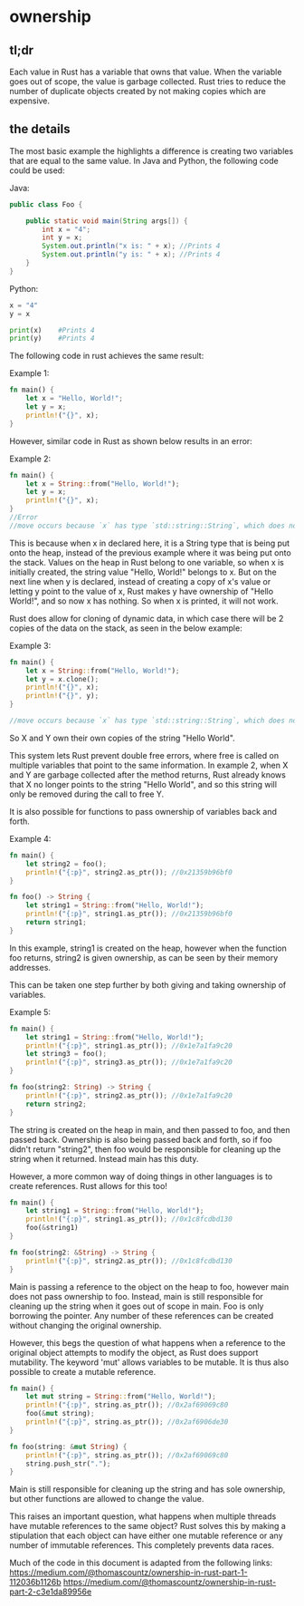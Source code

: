 # ownership

## tl;dr

Each value in Rust has a variable that owns that value. When the variable goes out of scope, the value is garbage collected. Rust tries to reduce the number of duplicate objects created by not making copies which are expensive. 


## the details

The most basic example the highlights a difference is creating two variables that are equal to the same value. In Java and Python, the following code could be used:

Java:
```java
public class Foo {

    public static void main(String args[]) {
        int x = "4";
        int y = x;
        System.out.println("x is: " + x); //Prints 4
        System.out.println("y is: " + x); //Prints 4
    }
}
```

Python:
```python
x = "4"
y = x

print(x)    #Prints 4
print(y)    #Prints 4
```

The following code in rust achieves the same result:

Example 1:
```rust
fn main() {
    let x = "Hello, World!";
    let y = x;
    println!("{}", x);
}
```

However, similar code in Rust as shown below results in an error:

Example 2:
```rust
fn main() {
    let x = String::from("Hello, World!");
    let y = x;
    println!("{}", x);
}
//Error
//move occurs because `x` has type `std::string::String`, which does not implement the `Copy` trait
```

This is because when x in declared here, it is a String type that is being put onto the heap, instead of the previous example where it was being put onto the stack. Values on the heap in Rust belong to one variable, so when x is initially created, the string value "Hello, World!" belongs to x. But on the next line when y is declared, instead of creating a copy of x's value or letting y point to the value of x, Rust makes y have ownership of "Hello World!", and so now x has nothing. So when x is printed, it will not work. 

Rust does allow for cloning of dynamic data, in which case there will be 2 copies of the data on the stack, as seen in the below example:

Example 3:
```rust
fn main() {
    let x = String::from("Hello, World!");
    let y = x.clone();
    println!("{}", x);
    println!("{}", y);
}

//move occurs because `x` has type `std::string::String`, which does not implement the `Copy` trait
```

So X and Y own their own copies of the string "Hello World". 

This system lets Rust prevent double free errors, where free is called on multiple variables that point to the same information. In example 2, when X and Y are garbage collected after the method returns, Rust already knows that X no longer points to the string "Hello World", and so this string will only be removed during the call to free Y. 

It is also possible for functions to pass ownership of variables back and forth. 

Example 4:
```rust 
fn main() {
    let string2 = foo();
    println!("{:p}", string2.as_ptr()); //0x21359b96bf0
}

fn foo() -> String {
    let string1 = String::from("Hello, World!");
    println!("{:p}", string1.as_ptr()); //0x21359b96bf0
    return string1;
}
```

In this example, string1 is created on the heap, however when the function foo returns, string2 is given ownership, as can be seen by their memory addresses. 

This can be taken one step further by both giving and taking ownership of variables. 

Example 5:

```rust 
fn main() {
    let string1 = String::from("Hello, World!");
    println!("{:p}", string1.as_ptr()); //0x1e7a1fa9c20
    let string3 = foo();
    println!("{:p}", string3.as_ptr()); //0x1e7a1fa9c20
}

fn foo(string2: String) -> String {
    println!("{:p}", string2.as_ptr()); //0x1e7a1fa9c20
    return string2;
}
```

The string is created on the heap in main, and then passed to foo, and then passed back. Ownership is also being passed back and forth, so if foo didn't return "string2", then foo would be responsible for cleaning up the string when it returned. Instead main has this duty. 

However, a more common way of doing things in other languages is to create references. Rust allows for this too!

```rust 
fn main() {
    let string1 = String::from("Hello, World!");
    println!("{:p}", string1.as_ptr()); //0x1c8fcdbd130
    foo(&string1)
}

fn foo(string2: &String) -> String {
    println!("{:p}", string2.as_ptr()); //0x1c8fcdbd130
}
```

Main is passing a reference to the object on the heap to foo, however main does not pass ownership to foo. Instead, main is still responsible for cleaning up the string when it goes out of scope in main. Foo is only borrowing the pointer. Any number of these references can be created without changing the original ownership. 

However, this begs the question of what happens when a reference to the original object attempts to modify the object, as Rust does support mutability. The keyword 'mut' allows variables to be mutable. It is thus also possible to create a mutable reference. 

```rust
fn main() {
    let mut string = String::from("Hello, World!");
    println!("{:p}", string.as_ptr()); //0x2af69069c80
    foo(&mut string);
    println!("{:p}", string.as_ptr()); //0x2af6906de30
}

fn foo(string: &mut String) {
    println!("{:p}", string.as_ptr()); //0x2af69069c80
    string.push_str(".");
}
```

Main is still responsible for cleaning up the string and has sole ownership, but other functions are allowed to change the value. 

This raises an important question, what happens when multiple threads have mutable references to the same object? Rust solves this by making a stipulation that each object can have either one mutable reference or any number of immutable references. This completely prevents data races. 


Much of the code in this document is adapted from the following links:
https://medium.com/@thomascountz/ownership-in-rust-part-1-112036b1126b
https://medium.com/@thomascountz/ownership-in-rust-part-2-c3e1da89956e
